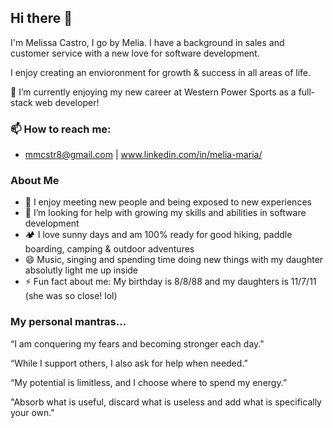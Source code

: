 ## Hi there 👋
I'm Melissa Castro, I go by Melia. I have a background in sales and customer service with a new love for software development.

I enjoy creating an envioronment for growth & success in all areas of life.

🌱 I’m currently enjoying my new career at Western Power Sports as a full-stack web developer!


### 📫 How to reach me: 
- mmcstr8@gmail.com | www.linkedin.com/in/melia-maria/


### About Me

- 💬 I enjoy meeting new people and being exposed to new experiences
- 🤔 I’m looking for help with growing my skills and abilities in software development
- 🏕 I love sunny days and am 100% ready for good hiking, paddle boarding, camping & outdoor adventures
- 😄 Music, singing and spending time doing new things with my daughter absolutly light me up inside
- ⚡ Fun fact about me: My birthday is 8/8/88 and my daughters is 11/7/11 (she was so close! lol)


<!--
**Melia88/Melia88** is a ✨ _special_ ✨ repository because its `README.md` (this file) appears on your GitHub profile.

### About Me

- 💬 I enjoy meeting new people and being exposed to new experiences
- 🤔 I’m looking for help with growing my skills and abilities in software development
- 🏕 I love sunny days and am 100% ready for good hiking, paddle boarding, camping & outdoor adventures
- 😄 Music, singing and spending time doing new things with my daughter absolutly light me up inside
- ⚡ Fun fact about me: My birthday is 8/8/88 and my daughters is 11/7/11 (she was so close! lol)
- 🖥 Check out my landing page / portfolio
-->

### My personal mantras...

“I am conquering my fears and becoming stronger each day."

“While I support others, I also ask for help when needed.”

“My potential is limitless, and I choose where to spend my energy.”

"Absorb what is useful, discard what is useless and add what is specifically your own."

